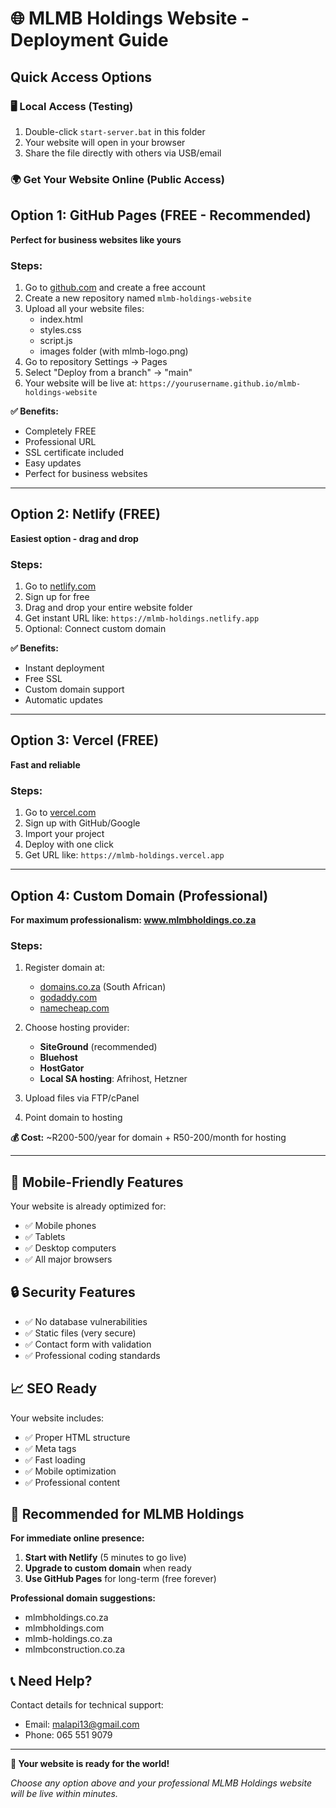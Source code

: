 # 🌐 MLMB Holdings Website - Deployment Guide

## Quick Access Options

### 🖥️ **Local Access (Testing)**
1. Double-click `start-server.bat` in this folder
2. Your website will open in your browser
3. Share the file directly with others via USB/email

### 🌍 **Get Your Website Online (Public Access)**

## Option 1: GitHub Pages (FREE - Recommended)
**Perfect for business websites like yours**

### Steps:
1. Go to [github.com](https://github.com) and create a free account
2. Create a new repository named `mlmb-holdings-website`
3. Upload all your website files:
   - index.html
   - styles.css
   - script.js
   - images folder (with mlmb-logo.png)
4. Go to repository Settings → Pages
5. Select "Deploy from a branch" → "main"
6. Your website will be live at: `https://yourusername.github.io/mlmb-holdings-website`

**✅ Benefits:**
- Completely FREE
- Professional URL
- SSL certificate included
- Easy updates
- Perfect for business websites

---

## Option 2: Netlify (FREE)
**Easiest option - drag and drop**

### Steps:
1. Go to [netlify.com](https://netlify.com)
2. Sign up for free
3. Drag and drop your entire website folder
4. Get instant URL like: `https://mlmb-holdings.netlify.app`
5. Optional: Connect custom domain

**✅ Benefits:**
- Instant deployment
- Free SSL
- Custom domain support
- Automatic updates

---

## Option 3: Vercel (FREE)
**Fast and reliable**

### Steps:
1. Go to [vercel.com](https://vercel.com)
2. Sign up with GitHub/Google
3. Import your project
4. Deploy with one click
5. Get URL like: `https://mlmb-holdings.vercel.app`

---

## Option 4: Custom Domain (Professional)
**For maximum professionalism: www.mlmbholdings.co.za**

### Steps:
1. Register domain at:
   - [domains.co.za](https://domains.co.za) (South African)
   - [godaddy.com](https://godaddy.com)
   - [namecheap.com](https://namecheap.com)

2. Choose hosting provider:
   - **SiteGround** (recommended)
   - **Bluehost**
   - **HostGator**
   - **Local SA hosting**: Afrihost, Hetzner

3. Upload files via FTP/cPanel
4. Point domain to hosting

**💰 Cost:** ~R200-500/year for domain + R50-200/month for hosting

---

## 📱 **Mobile-Friendly Features**
Your website is already optimized for:
- ✅ Mobile phones
- ✅ Tablets
- ✅ Desktop computers
- ✅ All major browsers

## 🔒 **Security Features**
- ✅ No database vulnerabilities
- ✅ Static files (very secure)
- ✅ Contact form with validation
- ✅ Professional coding standards

## 📈 **SEO Ready**
Your website includes:
- ✅ Proper HTML structure
- ✅ Meta tags
- ✅ Fast loading
- ✅ Mobile optimization
- ✅ Professional content

## 🎯 **Recommended for MLMB Holdings**

**For immediate online presence:**
1. **Start with Netlify** (5 minutes to go live)
2. **Upgrade to custom domain** when ready
3. **Use GitHub Pages** for long-term (free forever)

**Professional domain suggestions:**
- mlmbholdings.co.za
- mlmbholdings.com
- mlmb-holdings.co.za
- mlmbconstruction.co.za

## 📞 **Need Help?**
Contact details for technical support:
- Email: malapi13@gmail.com
- Phone: 065 551 9079

---

**🚀 Your website is ready for the world!**

*Choose any option above and your professional MLMB Holdings website will be live within minutes.*

